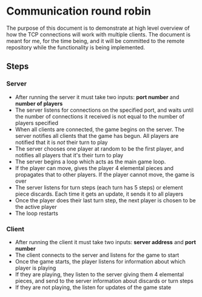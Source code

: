 # Communication round robin

The purpose of this document is to demonstrate at high level overview of how the TCP connections will work with multiple clients. The document is meant for me, for the time being, and it will be committed to  the remote repository while the functionality is being implemented.

## Steps

### Server

- After running the server it must take two inputs: **port number** and **number of players**
- The server listens for connections on the specified port, and waits until the number of connections it received is not equal to the number of players specified
- When all clients are connected, the game begins on the server. The server notifies all clients that the game has begun. All players are notified that it is *not* their turn to play
- The server chooses one player at random to be the first player, and notifies all players that it's their turn to play
- The server begins a loop which acts as the main game loop.
- If the player can move, gives the player 4 elemental pieces and propagates that to other players. If the player cannot move, the game is over
- The server listens for turn steps (each turn has 5 steps) or element piece discards. Each time it gets an update, it sends it to all players
- Once the player does their last turn step, the next player is chosen to be the active player
- The loop restarts

### Client

- After running the client it must take two inputs: **server address** and **port number**
- The client connects to the server and listens for the game to start
- Once the game starts, the player listens for information about which player is playing
- If they are playing, they listen to the server giving them 4 elemental pieces, and send to the server information about discards or turn steps
- If they are not playing, the listen for updates of the game state
